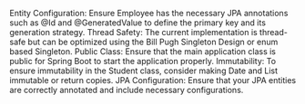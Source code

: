 Entity Configuration: Ensure Employee has the necessary JPA annotations such as @Id and @GeneratedValue to define the primary key and its generation strategy.
Thread Safety: The current implementation is thread-safe but can be optimized using the Bill Pugh Singleton Design or enum based Singleton.
Public Class: Ensure that the main application class is public for Spring Boot to start the application properly.
Immutability: To ensure immutability in the Student class, consider making Date and List immutable or return copies.
JPA Configuration: Ensure that your JPA entities are correctly annotated and include necessary configurations.
